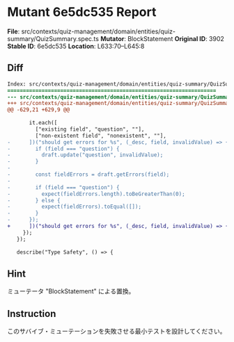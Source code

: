 # Mutant 6e5dc535 Report

**File**: src/contexts/quiz-management/domain/entities/quiz-summary/QuizSummary.spec.ts
**Mutator**: BlockStatement
**Original ID**: 3902
**Stable ID**: 6e5dc535
**Location**: L633:70–L645:8

## Diff

```diff
Index: src/contexts/quiz-management/domain/entities/quiz-summary/QuizSummary.spec.ts
===================================================================
--- src/contexts/quiz-management/domain/entities/quiz-summary/QuizSummary.spec.ts	original
+++ src/contexts/quiz-management/domain/entities/quiz-summary/QuizSummary.spec.ts	mutated #3902
@@ -629,21 +629,9 @@
 
       it.each([
         ["existing field", "question", ""],
         ["non-existent field", "nonexistent", ""],
-      ])("should get errors for %s", (_desc, field, invalidValue) => {
-        if (field === "question") {
-          draft.update("question", invalidValue);
-        }
-
-        const fieldErrors = draft.getErrors(field);
-
-        if (field === "question") {
-          expect(fieldErrors.length).toBeGreaterThan(0);
-        } else {
-          expect(fieldErrors).toEqual([]);
-        }
-      });
+      ])("should get errors for %s", (_desc, field, invalidValue) => {});
     });
   });
 
   describe("Type Safety", () => {
```

## Hint

ミューテータ "BlockStatement" による置換。

## Instruction

このサバイブ・ミューテーションを失敗させる最小テストを設計してください。
